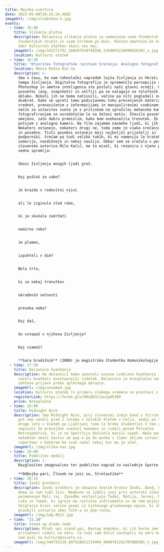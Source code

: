 ```yaml
---
title: Majska uvertura
date: 2023-05-08T16:32:24.460Z
imageUrl: /img/slideshow-5.jpg
events:
  - time: 16:00
    title: Slikanje platna
    description: Delavnica slikanja platna je namenjena vsem študentskim otrokom
      študentskih družin in vsem otrokom po duši. Končna umetnina bo krasila
      oder kulturnih otočkov skozi ves maj.
    imageUrl: /img/342571791_260497919748266_5359055210999016302_n.jpg
    location: Kulturni otoček
  - time: 16:30
    title: "Otvoritev fotografske razstave Srečanja: Analogne fotografije"
    location: Menza Rožna Kuh´na
    description: >-
      Smo v času, ko nam tehnološki napredek lajša življenja in hkrati narekuje
      tempo življenja. Digitalna fotografija je spremenila percepcijo sveta.
      Photoshop in umetna inteligenca sta postali naši glavni orodji. Hitri
      posnetki (ang. snapshots) in selfiji pa se nalagajo na telefonih in na
      oblaku. Nikoli jih ne bomo natisnili, večine pa niti pogledali ne, več kot
      dvakrat. Kako se upreti temu podivjanemu toku precenjenih materialnih
      vrednot, prenasičenim z informacijami in manipuliranimi vsebinami? Moj
      način za ustavitev sveta je s pritiskom na sprožilec mehanske kamere. Med
      fotografiranjem se osredotočim le na želeni motiv. Število posnetkov je
      omejeno, zato dobro premislim, kako bom ovekovečila trenutek. Že nekaj let
      potujem z analogno kamero. Na film zajamem nasmehe ljudi, ki jih srečam.
      Nekateri ostanejo, nekateri drugi ne, toda zame je vsako srečanje pomembno
      in posebno. Tisti posebni ostanejo moji najboljši prijatelji in
      podporniki. Srečam pa tudi veliko takih, ki mi namenijo le kratek čas, me
      usmerijo, navdihnejo in nekaj naučijo. Odkar sem se srečala s pesmijo
      slovenske avtorice Mile Kačič, me ta misel, ki rezonira z njeno pesmijo
      vedno spremlja:


      Skozi življenja mnogih ljudi greš.


      Kaj puščaš za sabo?


      Je brazda v rodovitni njivi


      ali le izginula sled roke,


      ki je skušala zadržati


      nemirno reko?


      Je plamen,


      izpuhteli v dim?


      Bela črta,


      ki za nekaj trenutkov


      ukradenih večnosti


      preseka nebo?


      Kaj daš,


      ko vstopaš v njihova življenja?


      Kaj vzameš?


      **Sara Gradišnik** (2000) je magistrska študentka Komunikologije - medijskih in komunikacijskih študij, na Fakulteti za družbene vede Univerze v Ljubljani. Svoje fotografije je razstavljala v sklopu Festivala fotografije Maribor 2019 in 2022 ter projekta Kulturcollage, študentske iniciative Univerze v Lüneburgu Leuphana. ŠDL pa ji je lani spomladi ponudil prostor za svojo prvo samostojno razstavo z naslovom Analogni odmevi. Analogna fotografija jo je pritegnila s svojo originalnostjo, vznemirljivim procesom razvijanja ter nenehnimi presenečenji, ki jih predstavljajo rezultati.
  - time: 17:30
    title: Delavnica kvačkanja
    description: Na delavnici bomo spoznali osnove izdelave kvačkanja in skupaj
      začeli kvačkati enostavnejši izdelek. Delavnica je brezplačna vendar
      zahteva prijavo preko spletnega obrazca.
    imageUrl: /img/unnamed.jpg
    location: Kulturni otoček (v primeru slabega vremena se prestavi v Zavod ŠOLT)
    registerLink: https://forms.gle/N8xQESC2aujpAhZB9
    price: Brezplačno
  - time: 19:00
    title: Midnight Nick
    description: Smo Midnight Nick, prvi slovenski indie band s štirimi fanti. Svojo
      pot smo začeli pred 2 letoma v šolskih kleteh v Celju, sedaj pa teče že
      drugo leto v kleteh po Ljubljani (smo le broke študentje).V tem času smo
      napisali že precejšen sveženj komadov in izdali pesem Polnočna
      Retrospektiva, ki je na Spotifyju doživela manjši uspeh. Naše pesmi so
      nekakšen smuti žanrov od pop-a pa do punka s čimer želimo ustvariti
      repertoar v katerem bo vsak našel nekaj kar mu je všeč.
    imageUrl: /img/slika-nas.jpg
  - time: 20:00
    title: Podelitev medalj
    description: |-
      Razglasitev zmagovalcev ter podelitev nagrad za naslednje športe: 

      **Odbojka pari, Človek ne jezi se, Strelastika**
  - time: 20:15
    title: Žavbi brothers
    description: Žavbi brothers je skupina šestih bratov Žavbi. Band, ki je nastal
      doma in tam tudi živi. Nedavno so izdali svoj prvi avtorski album
      poimenovan Mali raj. Zasedbo sestavljajo Tadej, Matija, Jernej, Marko,
      Luka in Tomaž, ki igrajo na različne inštrumente in ob tem pojejo.
      Večglasje krasi večino pesmi iz njihovega glasbenega opusa, ki skupaj z
      glasbili ustvarja zmes folk-a in pop-rocka.
    imageUrl: /img/img-0612.jpg
  - time: "21.20"
    title: Stand up mlade nade
    description: Mladi upi stand-upi. Nastop komikov, ki jih boste imeli med prvimi
      priložnost videti na odru. Če tudi sam želiš nastopiti na odru kulture,
      nam piši na kultura@ssvets.si.
    imageUrl: /img/344755218_897528011315494_9068761242707688305_n.jpg
---
```

